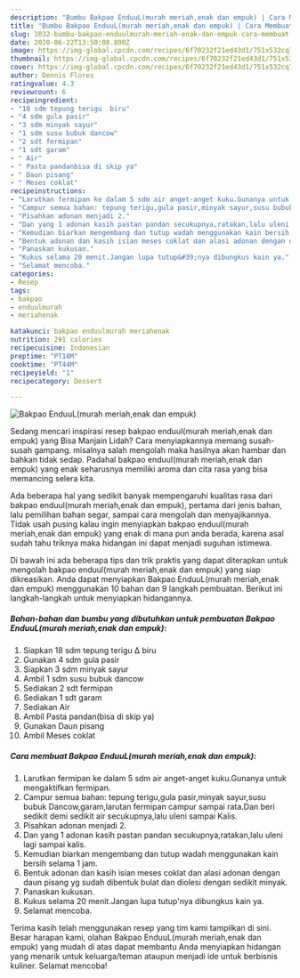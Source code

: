 ```yaml
---
description: "Bumbu Bakpao EnduuL(murah meriah,enak dan empuk) | Cara Membuat Bakpao EnduuL(murah meriah,enak dan empuk) Yang Menggugah Selera"
title: "Bumbu Bakpao EnduuL(murah meriah,enak dan empuk) | Cara Membuat Bakpao EnduuL(murah meriah,enak dan empuk) Yang Menggugah Selera"
slug: 1032-bumbu-bakpao-enduulmurah-meriah-enak-dan-empuk-cara-membuat-bakpao-enduulmurah-meriah-enak-dan-empuk-yang-menggugah-selera
date: 2020-06-22T13:50:08.890Z
image: https://img-global.cpcdn.com/recipes/6f70232f21ed43d1/751x532cq70/bakpao-enduulmurah-meriahenak-dan-empuk-foto-resep-utama.jpg
thumbnail: https://img-global.cpcdn.com/recipes/6f70232f21ed43d1/751x532cq70/bakpao-enduulmurah-meriahenak-dan-empuk-foto-resep-utama.jpg
cover: https://img-global.cpcdn.com/recipes/6f70232f21ed43d1/751x532cq70/bakpao-enduulmurah-meriahenak-dan-empuk-foto-resep-utama.jpg
author: Dennis Flores
ratingvalue: 4.3
reviewcount: 6
recipeingredient:
- "18 sdm tepung terigu  biru"
- "4 sdm gula pasir"
- "3 sdm minyak sayur"
- "1 sdm susu bubuk dancow"
- "2 sdt fermipan"
- "1 sdt garam"
- " Air"
- " Pasta pandanbisa di skip ya"
- " Daun pisang"
- " Meses coklat"
recipeinstructions:
- "Larutkan fermipan ke dalam 5 sdm air anget-anget kuku.Gunanya untuk mengaktifkan fermipan."
- "Campur semua bahan: tepung terigu,gula pasir,minyak sayur,susu bubuk Dancow,garam,larutan fermipan campur sampai rata.Dan beri sedikit demi sedikit air secukupnya,lalu uleni sampai Kalis."
- "Pisahkan adonan menjadi 2."
- "Dan yang 1 adonan kasih pastan pandan secukupnya,ratakan,lalu uleni lagi sampai kalis."
- "Kemudian biarkan mengembang dan tutup wadah menggunakan kain bersih selama 1 jam."
- "Bentuk adonan dan kasih isian meses coklat dan alasi adonan dengan daun pisang yg sudah dibentuk bulat dan diolesi dengan sedikit minyak."
- "Panaskan kukusan."
- "Kukus selama 20 menit.Jangan lupa tutup&#39;nya dibungkus kain ya."
- "Selamat mencoba."
categories:
- Resep
tags:
- bakpao
- enduulmurah
- meriahenak

katakunci: bakpao enduulmurah meriahenak 
nutrition: 291 calories
recipecuisine: Indonesian
preptime: "PT18M"
cooktime: "PT44M"
recipeyield: "1"
recipecategory: Dessert

---
```



![Bakpao EnduuL(murah meriah,enak dan empuk)](https://img-global.cpcdn.com/recipes/6f70232f21ed43d1/751x532cq70/bakpao-enduulmurah-meriahenak-dan-empuk-foto-resep-utama.jpg)

Sedang mencari inspirasi resep bakpao enduul(murah meriah,enak dan empuk) yang Bisa Manjain Lidah? Cara menyiapkannya memang susah-susah gampang. misalnya salah mengolah maka hasilnya akan hambar dan bahkan tidak sedap. Padahal bakpao enduul(murah meriah,enak dan empuk) yang enak seharusnya memiliki aroma dan cita rasa yang bisa memancing selera kita.

Ada beberapa hal yang sedikit banyak mempengaruhi kualitas rasa dari bakpao enduul(murah meriah,enak dan empuk), pertama dari jenis bahan, lalu pemilihan bahan segar, sampai cara mengolah dan menyajikannya. Tidak usah pusing kalau ingin menyiapkan bakpao enduul(murah meriah,enak dan empuk) yang enak di mana pun anda berada, karena asal sudah tahu triknya maka hidangan ini dapat menjadi suguhan istimewa.




Di bawah ini ada beberapa tips dan trik praktis yang dapat diterapkan untuk mengolah bakpao enduul(murah meriah,enak dan empuk) yang siap dikreasikan. Anda dapat menyiapkan Bakpao EnduuL(murah meriah,enak dan empuk) menggunakan 10 bahan dan 9 langkah pembuatan. Berikut ini langkah-langkah untuk menyiapkan hidangannya.

<!--inarticleads1-->

##### Bahan-bahan dan bumbu yang dibutuhkan untuk pembuatan Bakpao EnduuL(murah meriah,enak dan empuk):

1. Siapkan 18 sdm tepung terigu ∆ biru
1. Gunakan 4 sdm gula pasir
1. Siapkan 3 sdm minyak sayur
1. Ambil 1 sdm susu bubuk dancow
1. Sediakan 2 sdt fermipan
1. Sediakan 1 sdt garam
1. Sediakan  Air
1. Ambil  Pasta pandan(bisa di skip ya)
1. Gunakan  Daun pisang
1. Ambil  Meses coklat




<!--inarticleads2-->

##### Cara membuat Bakpao EnduuL(murah meriah,enak dan empuk):

1. Larutkan fermipan ke dalam 5 sdm air anget-anget kuku.Gunanya untuk mengaktifkan fermipan.
1. Campur semua bahan: tepung terigu,gula pasir,minyak sayur,susu bubuk Dancow,garam,larutan fermipan campur sampai rata.Dan beri sedikit demi sedikit air secukupnya,lalu uleni sampai Kalis.
1. Pisahkan adonan menjadi 2.
1. Dan yang 1 adonan kasih pastan pandan secukupnya,ratakan,lalu uleni lagi sampai kalis.
1. Kemudian biarkan mengembang dan tutup wadah menggunakan kain bersih selama 1 jam.
1. Bentuk adonan dan kasih isian meses coklat dan alasi adonan dengan daun pisang yg sudah dibentuk bulat dan diolesi dengan sedikit minyak.
1. Panaskan kukusan.
1. Kukus selama 20 menit.Jangan lupa tutup&#39;nya dibungkus kain ya.
1. Selamat mencoba.




Terima kasih telah menggunakan resep yang tim kami tampilkan di sini. Besar harapan kami, olahan Bakpao EnduuL(murah meriah,enak dan empuk) yang mudah di atas dapat membantu Anda menyiapkan hidangan yang menarik untuk keluarga/teman ataupun menjadi ide untuk berbisnis kuliner. Selamat mencoba!
